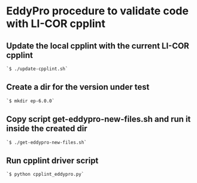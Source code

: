 # EddyPro procedure to validate code with LI-COR cpplint

## Update the local cpplint with the current LI-COR cpplint
    `$ ./update-cpplint.sh`

## Create a dir for the version under test
    `$ mkdir ep-6.0.0`

## Copy script get-eddypro-new-files.sh and run it inside the created dir
    `$ ./get-eddypro-new-files.sh`

## Run cpplint driver script
    `$ python cpplint_eddypro.py`
